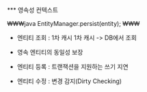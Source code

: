 *** 영속성 컨텍스트

₩₩₩java
EntityManager.persist(entity);
₩₩₩

- 엔티티 조회 : 1차 캐시
1차 캐시 -> DB에서 조회

- 영속 엔티티의 동일성 보장

- 엔티티 등록 : 트랜잭션을 지원하는 쓰기 지연
- 엔티티 수정 : 변경 감지(Dirty Checking)
